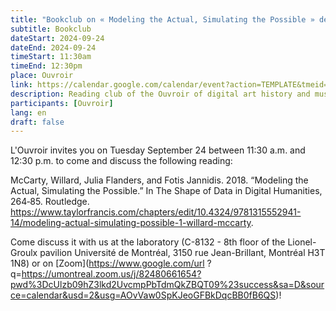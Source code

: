 ```yaml
---
title: "Bookclub on « Modeling the Actual, Simulating the Possible » de McCarty, Willard, Julia Flanders, et Fotis Jannidis"
subtitle: Bookclub
dateStart: 2024-09-24
dateEnd: 2024-09-24
timeStart: 11:30am
timeEnd: 12:30pm
place: Ouvroir
link: https://calendar.google.com/calendar/event?action=TEMPLATE&tmeid=NGdhNDhnZ2ljMTBoNmh0OWZxdjlvdjkyajAgbGFib3V2cm9pckBt&tmsrc=labouvroir%40gmail.com
description: Reading club of the Ouvroir of digital art history and museology on Tuesday, September 24, 2024, from 11:30 a.m. to 12:30 p.m., at C-8132 of the Jean-Brillant pavilion (Université de Montréal).
participants: [Ouvroir]
lang: en
draft: false
---
```


L'Ouvroir invites you on Tuesday September 24 between 11:30 a.m. and 12:30 p.m. to come and discuss the following reading:

McCarty, Willard, Julia Flanders, and Fotis Jannidis. 2018. “Modeling the Actual, Simulating the Possible.” In The Shape of Data in Digital Humanities, 264‑85. Routledge. https://www.taylorfrancis.com/chapters/edit/10.4324/9781315552941-14/modeling-actual-simulating-possible-1-willard-mccarty.

Come discuss it with us at the laboratory (C-8132 - 8th floor of the Lionel-Groulx pavilion Université de Montréal, 3150 rue Jean-Brillant, Montréal H3T 1N8) or on [Zoom](https://www.google.com/url ?q=https://umontreal.zoom.us/j/82480661654?pwd%3DcUlzb09hZ3lkd2UvcmpPbTdmQkZBQT09%23success&sa=D&source=calendar&usd=2&usg=AOvVaw0SpKJeoGFBkDqcBB0fB6QS)!

